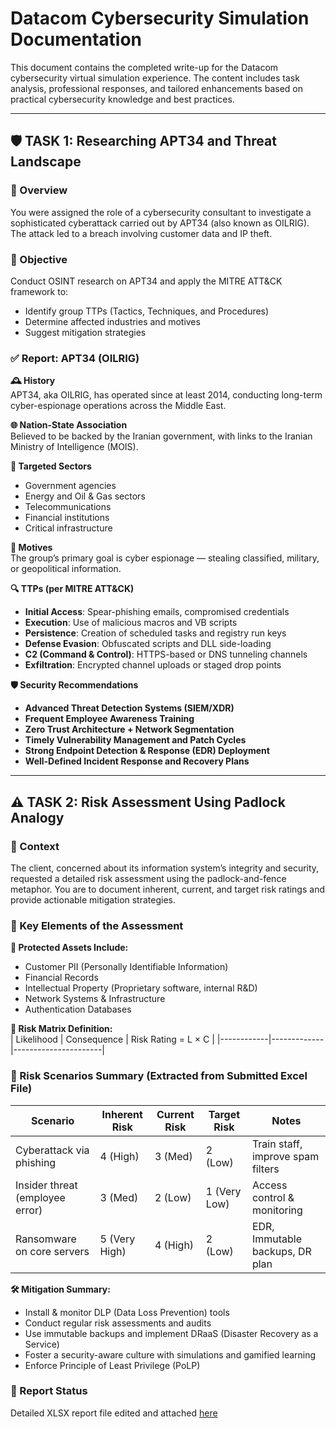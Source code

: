 
# Datacom Cybersecurity Simulation Documentation

This document contains the completed write-up for the Datacom cybersecurity virtual simulation experience. The content includes task analysis, professional responses, and tailored enhancements based on practical cybersecurity knowledge and best practices.

---

## 🛡️ TASK 1: Researching APT34 and Threat Landscape

### 📌 Overview
You were assigned the role of a cybersecurity consultant to investigate a sophisticated cyberattack carried out by APT34 (also known as OILRIG). The attack led to a breach involving customer data and IP theft.

### 🧠 Objective
Conduct OSINT research on APT34 and apply the MITRE ATT&CK framework to:
- Identify group TTPs (Tactics, Techniques, and Procedures)
- Determine affected industries and motives
- Suggest mitigation strategies

### ✅ Report: APT34 (OILRIG)

**🕰️ History**  
APT34, aka OILRIG, has operated since at least 2014, conducting long-term cyber-espionage operations across the Middle East.

**🌐 Nation-State Association**  
Believed to be backed by the Iranian government, with links to the Iranian Ministry of Intelligence (MOIS).

**🏢 Targeted Sectors**  
- Government agencies  
- Energy and Oil & Gas sectors  
- Telecommunications  
- Financial institutions  
- Critical infrastructure

**🎯 Motives**  
The group’s primary goal is cyber espionage — stealing classified, military, or geopolitical information.

**🔍 TTPs (per MITRE ATT&CK)**  
- **Initial Access**: Spear-phishing emails, compromised credentials  
- **Execution**: Use of malicious macros and VB scripts  
- **Persistence**: Creation of scheduled tasks and registry run keys  
- **Defense Evasion**: Obfuscated scripts and DLL side-loading  
- **C2 (Command & Control)**: HTTPS-based or DNS tunneling channels  
- **Exfiltration**: Encrypted channel uploads or staged drop points

**🛡️ Security Recommendations**  
- **Advanced Threat Detection Systems (SIEM/XDR)**  
- **Frequent Employee Awareness Training**  
- **Zero Trust Architecture + Network Segmentation**  
- **Timely Vulnerability Management and Patch Cycles**  
- **Strong Endpoint Detection & Response (EDR) Deployment**  
- **Well-Defined Incident Response and Recovery Plans**

---

## ⚠️ TASK 2: Risk Assessment Using Padlock Analogy

### 📌 Context
The client, concerned about its information system’s integrity and security, requested a detailed risk assessment using the padlock-and-fence metaphor. You are to document inherent, current, and target risk ratings and provide actionable mitigation strategies.

### 🧩 Key Elements of the Assessment

**🔐 Protected Assets Include:**  
- Customer PII (Personally Identifiable Information)  
- Financial Records  
- Intellectual Property (Proprietary software, internal R&D)  
- Network Systems & Infrastructure  
- Authentication Databases

**🧮 Risk Matrix Definition:**  
| Likelihood | Consequence | Risk Rating = L × C |
|------------|-------------|----------------------|

### 🔄 Risk Scenarios Summary (Extracted from Submitted Excel File)

| Scenario                        | Inherent Risk | Current Risk | Target Risk | Notes |
|---------------------------------|----------------|----------------|---------------|-------|
| Cyberattack via phishing        | 4 (High)       | 3 (Med)        | 2 (Low)       | Train staff, improve spam filters |
| Insider threat (employee error) | 3 (Med)        | 2 (Low)        | 1 (Very Low)  | Access control & monitoring |
| Ransomware on core servers      | 5 (Very High)  | 4 (High)       | 2 (Low)       | EDR, Immutable backups, DR plan |

**🛠️ Mitigation Summary:**  
- Install & monitor DLP (Data Loss Prevention) tools  
- Conduct regular risk assessments and audits  
- Use immutable backups and implement DRaaS (Disaster Recovery as a Service)  
- Foster a security-aware culture with simulations and gamified learning  
- Enforce Principle of Least Privilege (PoLP)

### 🧾 Report Status
Detailed XLSX report file edited and attached [here](./Risk%20Assessment-Datacom%20Task%202.xlsx)

